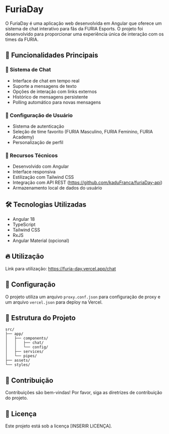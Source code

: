 # FuriaDay

O FuriaDay é uma aplicação web desenvolvida em Angular que oferece um sistema de chat interativo para fãs da FURIA Esports. O projeto foi desenvolvido para proporcionar uma experiência única de interação com os times da FURIA.

## 🚀 Funcionalidades Principais

### 💬 Sistema de Chat
- Interface de chat em tempo real
- Suporte a mensagens de texto
- Opções de interação com links externos
- Histórico de mensagens persistente
- Polling automático para novas mensagens

### 👤 Configuração de Usuário
- Sistema de autenticação
- Seleção de time favorito (FURIA Masculino, FURIA Feminino, FURIA Academy)
- Personalização de perfil

### 🔄 Recursos Técnicos
- Desenvolvido com Angular
- Interface responsiva
- Estilização com Tailwind CSS
- Integração com API REST (https://github.com/kaduFranca/furiaDay-api)
- Armazenamento local de dados do usuário

## 🛠️ Tecnologias Utilizadas

- Angular 18
- TypeScript
- Tailwind CSS
- RxJS
- Angular Material (opcional)

## 🔥 Utilização

Link para utilização: https://furia-day.vercel.app/chat


## 🔧 Configuração

O projeto utiliza um arquivo `proxy.conf.json` para configuração de proxy e um arquivo `vercel.json` para deploy na Vercel.

## 📝 Estrutura do Projeto

```
src/
├── app/
│   ├── components/
│   │   ├── chat/
│   │   └── config/
│   ├── services/
│   └── pipes/
├── assets/
└── styles/
```

## 🤝 Contribuição

Contribuições são bem-vindas! Por favor, siga as diretrizes de contribuição do projeto.

## 📄 Licença

Este projeto está sob a licença [INSERIR LICENÇA].

